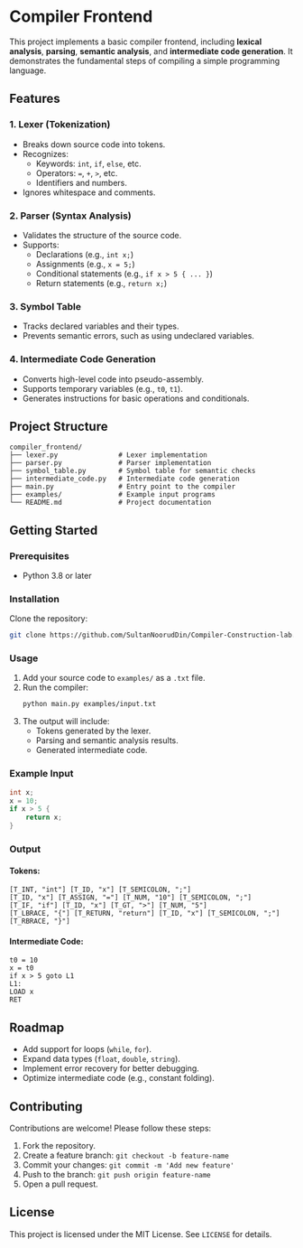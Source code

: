 # Compiler Frontend

This project implements a basic compiler frontend, including **lexical analysis**, **parsing**, **semantic analysis**, and **intermediate code generation**. It demonstrates the fundamental steps of compiling a simple programming language.

## Features

### 1. **Lexer (Tokenization)**
- Breaks down source code into tokens.
- Recognizes:
  - Keywords: `int`, `if`, `else`, etc.
  - Operators: `=`, `+`, `>`, etc.
  - Identifiers and numbers.
- Ignores whitespace and comments.

### 2. **Parser (Syntax Analysis)**
- Validates the structure of the source code.
- Supports:
  - Declarations (e.g., `int x;`)
  - Assignments (e.g., `x = 5;`)
  - Conditional statements (e.g., `if x > 5 { ... }`)
  - Return statements (e.g., `return x;`)

### 3. **Symbol Table**
- Tracks declared variables and their types.
- Prevents semantic errors, such as using undeclared variables.

### 4. **Intermediate Code Generation**
- Converts high-level code into pseudo-assembly.
- Supports temporary variables (e.g., `t0`, `t1`).
- Generates instructions for basic operations and conditionals.

## Project Structure

```
compiler_frontend/
├── lexer.py               # Lexer implementation
├── parser.py              # Parser implementation
├── symbol_table.py        # Symbol table for semantic checks
├── intermediate_code.py   # Intermediate code generation
├── main.py                # Entry point to the compiler
├── examples/              # Example input programs
└── README.md              # Project documentation
```

## Getting Started

### Prerequisites
- Python 3.8 or later

### Installation
Clone the repository:
```bash
git clone https://github.com/SultanNoorudDin/Compiler-Construction-lab.git
```

### Usage
1. Add your source code to `examples/` as a `.txt` file.
2. Run the compiler:
   ```bash
   python main.py examples/input.txt
   ```
3. The output will include:
   - Tokens generated by the lexer.
   - Parsing and semantic analysis results.
   - Generated intermediate code.

### Example Input
```cpp
int x;
x = 10;
if x > 5 {
    return x;
}
```

### Output
#### Tokens:
```
[T_INT, "int"] [T_ID, "x"] [T_SEMICOLON, ";"]
[T_ID, "x"] [T_ASSIGN, "="] [T_NUM, "10"] [T_SEMICOLON, ";"]
[T_IF, "if"] [T_ID, "x"] [T_GT, ">"] [T_NUM, "5"]
[T_LBRACE, "{"] [T_RETURN, "return"] [T_ID, "x"] [T_SEMICOLON, ";"] [T_RBRACE, "}"]
```

#### Intermediate Code:
```
t0 = 10
x = t0
if x > 5 goto L1
L1:
LOAD x
RET
```

## Roadmap
- Add support for loops (`while`, `for`).
- Expand data types (`float`, `double`, `string`).
- Implement error recovery for better debugging.
- Optimize intermediate code (e.g., constant folding).

## Contributing
Contributions are welcome! Please follow these steps:
1. Fork the repository.
2. Create a feature branch: `git checkout -b feature-name`
3. Commit your changes: `git commit -m 'Add new feature'`
4. Push to the branch: `git push origin feature-name`
5. Open a pull request.

## License
This project is licensed under the MIT License. See `LICENSE` for details.

